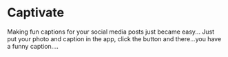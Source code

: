 # Captivate

Making fun captions for your social media posts just became easy...
Just put your photo and caption in the app, click the button and there...you have a funny caption....
